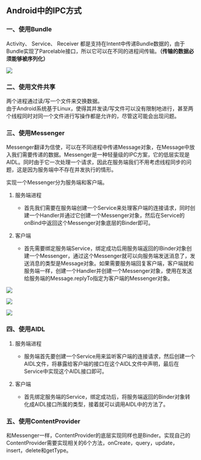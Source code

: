 ## Android中的IPC方式  
  
### 一、使用Bundle   
  
Activity、 Service、 Receiver 都是支持在Intent中传递Bundle数据的，由于Bundle实现了Parcelable接口，所以它可以在不同的进程间传输。**（传输的数据必须能够被序列化）**  
  
![](https://i.imgur.com/ID34SL2.jpg)   
  
### 二、使用文件共享   
  
两个进程通过读/写一个文件来交换数据。  
由于Android系统基于Linux，使得其并发读/写文件可以没有限制地进行，甚至两个线程同时对同一个文件进行写操作都是允许的，尽管这可能会出现问题。  
   
### 三、使用Messenger    
  
Messenger翻译为信使，可以在不同进程中传递Message对象，在Message中放入我们需要传递的数据。Messenger是一种轻量级的IPC方案，它的低层实现是AIDL。同时由于它一次处理一个请求，因此在服务端我们不用考虑线程同步的问题，这是因为服务端中不存在并发执行的情形。   
  
实现一个Messenger分为服务端和客户端。  
  
1. 服务端进程  
	* 首先我们需要在服务端创建一个Service来处理客户端的连接请求，同时创建一个Handler并通过它创建一个Messenger对象，然后在Service的onBind中返回这个Messenger对象底层的Binder即可。  

2. 客户端  
	* 首先需要绑定服务端Service，绑定成功后用服务端返回的IBinder对象创建一个Messenger，通过这个Messenger就可以向服务端发送消息了，发送消息的类型是Message对象。如果需要服务端回复客户端，客户端就和服务端一样，创建一个Handler并创建一个Messenger对象，使用在发送给服务端的Message.replyTo指定为客户端的Messenger对象。  

![](https://i.imgur.com/277U6o8.jpg)	  
    
![](https://i.imgur.com/uJdMS0q.jpg)
  
![](https://i.imgur.com/RVDmShJ.jpg)  


### 四、使用AIDL    
   
1. 服务端进程  
	* 服务端首先要创建一个Service用来监听客户端的连接请求，然后创建一个AIDL文件，将暴露给客户端的接口在这个AIDL文件中声明，最后在Service中实现这个AIDL接口即可。

2. 客户端  
	* 首先绑定服务端的Service，绑定成功后，将服务端返回的Binder对象转化成AIDL接口所属的类型，接着就可以调用AIDL中的方法了。    

### 五、使用ContentProvider    
   
和Messenger一样，ContentProvider的底层实现同样也是Binder。实现自己的ContentProvider需要实现相关的6个方法，onCreate，query，update，insert，delete和getType。